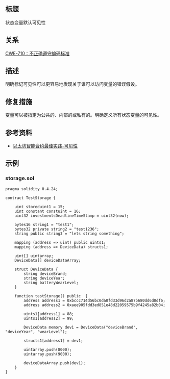 ## 标题
状态变量默认可见性

## 关系
[CWE-710：不正确遵守编码标准](https://cwe.mitre.org/data/definitions/710.html)

## 描述
明确标记可见性可以更容易地发现关于谁可以访问变量的错误假设。

## 修复措施
变量可以被指定为公共的、内部的或私有的。明确定义所有状态变量的可见性。

## 参考资料
* [以太坊智能合约最佳实践-可见性](https://consensys.github.io/smart-contract-best-practices/development-recommendations/solidity-specific/visibility/)
## 示例
### storage.sol
``` solidity
pragma solidity 0.4.24;

contract TestStorage {

    uint storeduint1 = 15;
    uint constant constuint = 16;
    uint32 investmentsDeadlineTimeStamp = uint32(now); 

    bytes16 string1 = "test1"; 
    bytes32 private string2 = "test1236"; 
    string public string3 = "lets string something"; 

    mapping (address => uint) public uints1; 
    mapping (address => DeviceData) structs1; 

    uint[] uintarray; 
    DeviceData[] deviceDataArray; 

    struct DeviceData {
        string deviceBrand;
        string deviceYear;
        string batteryWearLevel;
    }

    function testStorage() public  {
        address address1 = 0xbccc714d56bc0da0fd33d96d2a87b680dd6d0df6;
        address address2 = 0xaee905fdd3ed851e48d22059575b9f4245a82b04;

        uints1[address1] = 88;
        uints1[address2] = 99;

        DeviceData memory dev1 = DeviceData("deviceBrand", "deviceYear", "wearLevel");

        structs1[address1] = dev1;

        uintarray.push(8000);
        uintarray.push(9000);

        deviceDataArray.push(dev1);
    }
}
```